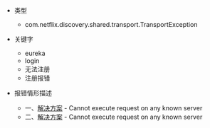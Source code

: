 * 类型
    * com.netflix.discovery.shared.transport.TransportException

* 关键字
    * eureka
    * login
    * 无法注册
    * 注册报错

* 报错情形描述
    * 一、[解决方案](../solution/ExceptionSample^o^module^w^solution1.md) - Cannot execute request on any known server
    * 二、[解决方案](../solution/ExceptionSample^o^module^w^solution1.md) - Cannot execute request on any known server

